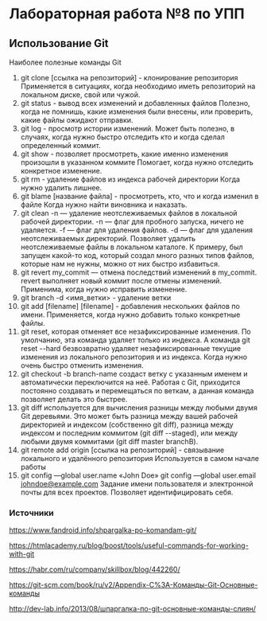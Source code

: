 # Лабораторная работа №8 по УПП
## Использование Git

Наиболее полезные команды Git
1. git clone [ссылка на репозиторий] - клонирование репозитория
Применяется в ситуациях, когда необходимо иметь репозиторий на локальном диске, свой или чужой.
2. git status - вывод всех изменений и добавленных файлов 
Полезно, когда не помнишь, какие изменения были внесены, или проверить, какие файлы ожидают отправки.
3. git log - просмотр истории изменений.
Может быть полезно, в случаях, когда нужно быстро отследить кто и когда сделал определенный коммит.
4. git show - позволяет просмотреть, какие именно изменения произошли в указанном коммите
Помогает, когда нужно отследить конкретное изменение.
5. git rm - удаление файлов из индекса рабочей директории
Когда нужно удалить лишнее.
6. git blame [название файла] - просмотреть, кто, что и когда изменил в файле
Когда нужно найти виновника и наказать.
7. git clean -n — удаление неотслеживаемых файлов в локальной рабочей директории.
-n — флаг для пробного запуска, ничего не удаляется.
-f — флаг для удаления файлов.
-d — флаг для удаления неотслеживаемых директорий.
Позволяет удалить неотслеживаемые файлы в локальном каталоге. К примеру, был запущен какой-то код, который создал много разных типов файлов, которые нам не нужны, можно от них быстро избавиться.
8. git revert my_commit — отмена последствий изменений в my_commit. revert выполняет новый коммит после отмены изменений.
Применима, когда нужно исправить изменение.
9. git branch -d <имя_ветки> - удаление ветки
10. git add [filename] [filename] - добавления нескольких файлов по имени.
Применяется, когда нужно добавить только конкретные файлы.
11. git reset, которая отменяет все незафиксированные изменения.
По умолчанию, эта команда удаляет только из индекса. А команда git reset --hard безвозвратно удаляет незафиксированные текущие изменения из локального репозитория и из индекса.
Когда нужно очень быстро отменить изменения.
12. git checkout -b branch-name создаст ветку с указанным именем и автоматически переключится на неё.
Работая с Git, приходится постоянно создавать и перемещаться по веткам, а данная команда позволяет делать это быстрее.
13.  git diff используется для вычисления разницы между любыми двумя Git деревьями.
Это может быть разница между вашей рабочей директорией и индексом (собственно git diff), разница между индексом и последним коммитом (git diff --staged), или между любыми двумя коммитами (git diff master branchB).
14. git remote add origin [ссылка на репозиторий] - связывание локального и удалённого репозитория
Используется в самом начале работы
15. git config —global user.name «John Doe»
git config —global user.email johndoe@example.com
Задание имени пользователя и электронной почты для всех проектов. 
Позволяет идентифицировать себя.

### Источники

https://www.fandroid.info/shpargalka-po-komandam-git/

https://htmlacademy.ru/blog/boost/tools/useful-commands-for-working-with-git

https://habr.com/ru/company/skillbox/blog/442260/

https://git-scm.com/book/ru/v2/Appendix-C%3A-Команды-Git-Основные-команды

http://dev-lab.info/2013/08/шпаргалка-по-git-основные-команды-слиян/

